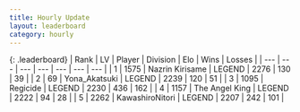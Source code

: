 ```yaml
---
title: Hourly Update
layout: leaderboard
category: hourly
---
```


{: .leaderboard}
| Rank | LV | Player | Division | Elo | Wins | Losses |
| --- | --- | --- | --- | --- | --- | --- |
| <span data-change="0">1</span> | 1575 | <span title="ID: 315148">Nazrin Kirisame</span> | LEGEND | <span data-change="0">2276</span> | <span data-change="0">130</span> | <span data-change="0">39</span> |
| <span data-change="0">2</span> | 69 | <span title="ID: 639135">Yona_Akatsuki</span> | LEGEND | <span data-change="5">2239</span> | <span data-change="1">120</span> | <span data-change="0">51</span> |
| <span data-change="1">3</span> | 1095 | <span title="ID: 353063">Regicide</span> | LEGEND | <span data-change="0">2230</span> | <span data-change="0">436</span> | <span data-change="0">162</span> |
| <span data-change="1">4</span> | 1157 | <span title="ID: 547162">The Angel King</span> | LEGEND | <span data-change="0">2222</span> | <span data-change="0">94</span> | <span data-change="0">28</span> |
| <span data-change="-2">5</span> | 2262 | <span title="ID: 164871">KawashiroNitori</span> | LEGEND | <span data-change="-25">2207</span> | <span data-change="1">242</span> | <span data-change="2">101</span> |